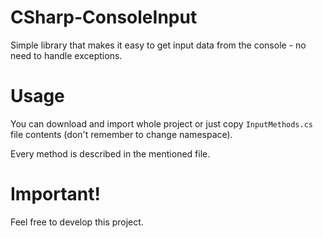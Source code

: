 # CSharp-ConsoleInput
 Simple library that makes it easy to get input data from the console - no need to handle exceptions.

# Usage
 You can download and import whole project or just copy `InputMethods.cs` file contents (don't remember to change namespace).

 Every method is described in the mentioned file.

# Important!
 Feel free to develop this project.

